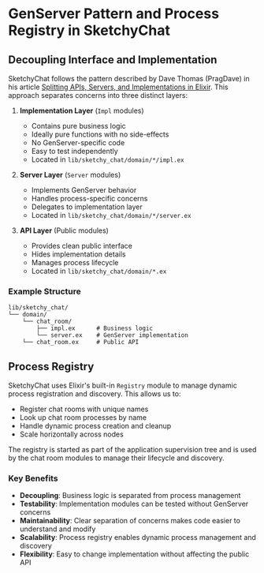 # GenServer Pattern and Process Registry in SketchyChat

## Decoupling Interface and Implementation

SketchyChat follows the pattern described by Dave Thomas (PragDave) in his article [Splitting APIs, Servers, and Implementations in Elixir](https://pragdave.me/thoughts/active/2017-07-13-decoupling-interface-and-implementation-in-elixir.html). This approach separates concerns into three distinct layers:

1. **Implementation Layer** (`Impl` modules)

   - Contains pure business logic
   - Ideally pure functions with no side-effects
   - No GenServer-specific code
   - Easy to test independently
   - Located in `lib/sketchy_chat/domain/*/impl.ex`

2. **Server Layer** (`Server` modules)

   - Implements GenServer behavior
   - Handles process-specific concerns
   - Delegates to implementation layer
   - Located in `lib/sketchy_chat/domain/*/server.ex`

3. **API Layer** (Public modules)
   - Provides clean public interface
   - Hides implementation details
   - Manages process lifecycle
   - Located in `lib/sketchy_chat/domain/*.ex`

### Example Structure

```
lib/sketchy_chat/
└── domain/
    └── chat_room/
        ├── impl.ex      # Business logic
        └── server.ex    # GenServer implementation
    └── chat_room.ex     # Public API
```

## Process Registry

SketchyChat uses Elixir's built-in `Registry` module to manage dynamic process registration and discovery. This allows us to:

- Register chat rooms with unique names
- Look up chat room processes by name
- Handle dynamic process creation and cleanup
- Scale horizontally across nodes

The registry is started as part of the application supervision tree and is used by the chat room modules to manage their lifecycle and discovery.

### Key Benefits

- **Decoupling**: Business logic is separated from process management
- **Testability**: Implementation modules can be tested without GenServer concerns
- **Maintainability**: Clear separation of concerns makes code easier to understand and modify
- **Scalability**: Process registry enables dynamic process management and discovery
- **Flexibility**: Easy to change implementation without affecting the public API
